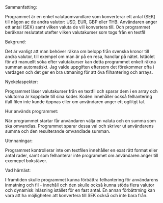 Sammanfatting:

Programmet är en enkel valutaomvandlare som konverterar ett antal (SEK) till någon ac de andra valutor: USD, EUR, GBP eller THB. Användaren anger ett antal (SEK) samt vilken valuta de vill konvertera till. Och programmet beräknar reslutatet utefter vilken valutakurser som togs från en textfil

Bakgrund:

Det är vanligt att man behöver räkna om belopp från svenska kronor till andra valutor, till exempel om man är på en resa, handlar på nätet. Istäölet för att manuellt söka efter valutakurser kan detta programmet enkelt räkna summan automatiskt. Jag valde uppgiften eftersom det förekommer ofta i vardagen och det ger en bra utmaning för att öva filhantering och arrays.

Nyckelaspekter:

Programmet läser valutakurser från en textfil och sparar dem i en array och valutorna är kopplade till sina koder. Koden innehåller också felhantering ifall filen inte kunde öppnas eller om användaren anger ett ogilitgt tal.

Hur används programmet:

När programmet startar får användaren välja en valuta och en summa som ska omvandlas. Programmet sparar dessa val och skriver ut användarens summa och den resulterande omvandlade summan.

Utmnaningar:

Programmet kontrollerar inte om textfilen innehåller en exat rätt format eller antal rader, samt som felhanterar inte programmet om användaren anger till exemepel bokstäver.

Vad härnäst:

I framtiden skulle programmet kunna förbättra felhantering för användarens inmatning och fil - innehåll och den skulle också kunna stöda flera valutor och dynamisk inläsning istället för en fast antal. En annan förbättrning kan vara att ha möjligheten att konvertera till SEK också och inte bara från.



